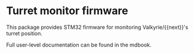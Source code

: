 # Turret monitor firmware
This package provides STM32 firmware for monitoring Valkyrie/{{next}}'s turret position.

Full user-level documentation can be found in the mdbook.
